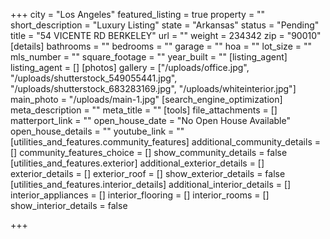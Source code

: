 +++
city = "Los Angeles"
featured_listing = true
property = ""
short_description = "Luxury Listing"
state = "Arkansas"
status = "Pending"
title = "54 VICENTE RD BERKELEY"
url = ""
weight = 234342
zip = "90010"
[details]
bathrooms = ""
bedrooms = ""
garage = ""
hoa = ""
lot_size = ""
mls_number = ""
square_footage = ""
year_built = ""
[listing_agent]
listing_agent = []
[photos]
gallery = ["/uploads/office.jpg", "/uploads/shutterstock_549055441.jpg", "/uploads/shutterstock_683283169.jpg", "/uploads/whiteinterior.jpg"]
main_photo = "/uploads/main-1.jpg"
[search_engine_optimization]
meta_description = ""
meta_title = ""
[tools]
file_attachments = []
matterport_link = ""
open_house_date = "No Open House Available"
open_house_details = ""
youtube_link = ""
[utilities_and_features.community_features]
additional_community_details = []
community_features_choice = []
show_community_details = false
[utilities_and_features.exterior]
additional_exterior_details = []
exterior_details = []
exterior_roof = []
show_exterior_details = false
[utilities_and_features.interior_details]
additional_interior_details = []
interior_appliances = []
interior_flooring = []
interior_rooms = []
show_interior_details = false

+++
